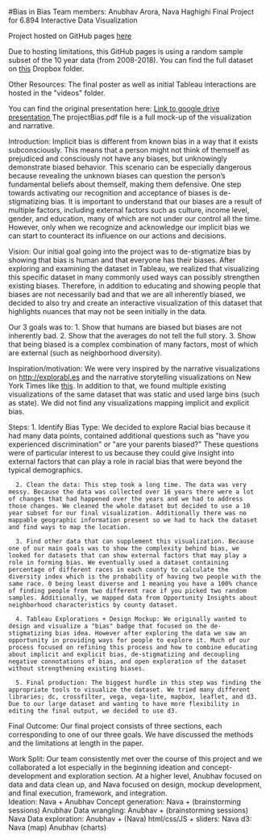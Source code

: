 #Bias in Bias
Team members: Anubhav Arora, Nava Haghighi
Final Project for 6.894 Interactive Data Visualization

Project hosted on GitHub pages <a href="https://github.mit.edu/pages/6894-sp19/Project-Bias-/">here</a>

Due to hosting limitations, this GitHub pages is using a random sample subset of the 10 year data (from 2008-2018).
You can find the full dataset on <a href="https://www.dropbox.com/sh/n2zd0z8h92ct66s/AACUFcliyP2CFeGqYzpNe-b0a?dl=0">this</a> Dropbox folder.

Other Resources:
The final poster as well as initial Tableau interactions are hosted in the "videos" folder.

You can find the original presentation here:
<a href="https://docs.google.com/presentation/d/14L0Y9x3iu8b16XFag_BZ-mwiy_dCefYdSANCBWO6Tgo/edit?usp=sharing">Link to google drive presentation </a>
The projectBias.pdf file is a full mock-up of the visualization and narrative.

Introduction:
Implicit bias is different from known bias in a way that it exists subconsciously. This means that a person might not think of themself as prejudiced and consciously not have any biases, but unknowingly demonstrate biased behavior. This scenario can be especially dangerous because revealing the unknown biases can question the person’s fundamental beliefs about themself, making them defensive.
One step towards activating our recognition and acceptance of biases is de-stigmatizing bias. It is important to understand that our biases are a result of multiple factors, including external factors such as culture, income level, gender, and education, many of which are not under our control all the time. However, only when we recognize and acknowledge our implicit bias we can start to counteract its influence on our actions and decisions.

Vision:
Our initial goal going into the project was to de-stigmatize bias by showing that bias is human and that everyone has their biases. After exploring and examining the dataset in Tableau, we realized that visualizing this specific dataset in many commonly used ways can possibly strengthen existing biases. Therefore, in addition to educating and showing people that biases are not necessarily bad and that we are all inherently biased, we decided to also try and create an interactive visualization of this dataset that highlights nuances that may not be seen initially in the data.

Our 3 goals was to:
      1. Show that humans are biased but biases are not inherently bad.
      2. Show that the averages do not tell the full story.
      3. Show that being biased is a complex combination of many factors, most of which are external (such as neighborhood diversity).

Inspiration/motivation:
      We were very inspired by the narrative visualizations on http://explorabl.es and the narrative storytelling visualizations on New York Times like <a href="https://www.nytimes.com/interactive/2018/08/30/climate/how-much-hotter-is-your-hometown.html">this</a>. In addition to that, we found multiple existing visualizations of the same dataset that was static and used large bins (such as state). We did not find any visualizations mapping implicit and explicit bias.

Steps:
      1. Identify Bias Type: We decided to explore Racial bias because it had many data points, contained additional questions such as "have you experienced discrimination" or "are your parents biased?" These questions were of particular interest to us because they could give insight into external factors that can play a role in racial bias that were beyond the typical demographics.

      2. Clean the data: This step took a long time. The data was very messy. Because the data was collected over 16 years there were a lot of changes that had happened over the years and we had to address those changes. We cleaned the whole dataset but decided to use a 10 year subset for our final visualization. Additionally there was no mappable geographic information present so we had to hack the dataset and find ways to map the location.

      3. Find other data that can supplement this visualization. Because one of our main goals was to show the complexity behind bias, we looked for datasets that can show external factors that may play a role in forming bias. We eventually used a dataset containing percentage of different races in each county to calculate the diversity index which is the probability of having two people with the same race. 0 being least diverse and 1 meaning you have a 100% chance of finding people from two different race if you picked two random samples. Additionally, we mapped data from Opportunity Insights about neighborhood characteristics by county dataset.

      4. Tableau Explorations + Design Mockup: We originally wanted to design and visualize a "bias" badge that focused on the de-stigmatizing bias idea. However after exploring the data we saw an opportunity in providing ways for people to explore it. Much of our process focused on refining this process and how to combine educating about implicit and explicit bias, de-stigmatizing and decoupling negative connotations of bias, and open exploration of the dataset without strengthening existing biases.

      5. Final production: The biggest hurdle in this step was finding the appropriate tools to visualize the dataset. We tried many different libraries; dc, crossfilter, vega, vega-lite, mapbox, leaflet, and d3. Due to our large dataset and wanting to have more flexibility in editing the final output, we decided to use d3.

Final Outcome:
      Our final project consists of three sections, each corresponding to one of our three goals. We have discussed the methods and the limitations at length in the paper.

Work Split:
      Our team consistently met over the course of this project and we collaborated a lot especially in the beginning ideation and concept-development and exploration section.
      At a higher level, Anubhav focused on data and data clean up, and Nava focused on design, mockup development, and final execution, framework, and integration.  
      Ideation: Nava + Anubhav
      Concept generation: Nava + (brainstorming sessions) Anubhav
      Data wrangling: Anubhav + (brainstorming sessions) Nava
      Data exploration: Anubhav + (Nava)
      html/css/JS + sliders: Nava
      d3: Nava (map) Anubhav (charts)
